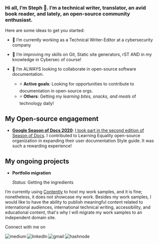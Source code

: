 
### Hi all, I’m Steph 👋. I’m a technical writer, translator, an avid book reader, and lately, an open-source community enthusiast.

Here are some ideas to get you started:

- 🔭 I’m currently working as a Technical Writer-Editor at a cybersecurity company
- 🌱 I’m improving my skills on Git, Static site generators, rST AND in my knowledge in Cybersec of course!
- 👯 I’m ALWAYS looking to collaborate in open-source software documentation.

    - ⚡ **Active goals**: Looking for opportunities to contribute to documentation in open-source orgs.
    - ⚡ **Others**: Getting my *learning bites, snacks, and meals* of technology daily!

## My Open-source engagement
- [**Google Season of Docs 2020**](https://developers.google.com/season-of-docs/docs/2020/participants): [I took part in the second edition of Season of Docs](https://developers.google.com/season-of-docs/docs/2020/participants/project-kolibri-stephdix). I contributed to Learning Equality open-source organization in expanding their user documentation Style guide. It was such a rewarding experience!


## My ongoing projects

- **Portfolio migration**
  
  *Status*: Getting the ingredients

I’m currently using [Contently](stephaniedixon.contently.com/) to host my work samples, and it is fine; nonetheless, it does not showcase my work. Besides my work samples, I would like to have the ability to publish meaningful content related to international audiences, international technical writing, accessibility, and educational content, that's why I will migrate my work samples to an independent domain site.  


Connect with me on


[<img align="left" alt="medium" src="https://img.shields.io/badge/medium-%2312100E.svg?&style=for-the-badge&logo=medium&logoColor=white" />](https://medium.com/@stephanieailin03)


[<img align="left" alt="linkedIn" src="https://img.shields.io/badge/LinkedIn-0077B5?style=for-the-badge&logo=linkedin&logoColor=white"/>](https://www.linkedin.com/in/stephanie-dixon-de-knight/)


[<img align="left" alt="gmail" src="https://img.shields.io/badge/Gmail-D14836?style=for-the-badge&logo=gmail&logoColor=white"/>](mailto:stepanieailin03@gmail.com)


[<img align="left" alt="hashnode" src="https://img.shields.io/badge/Hashnode-2962FF?style=for-the-badge&logo=hashnode&logoColor=white"/>](https://technwrite.hashnode.dev/)
